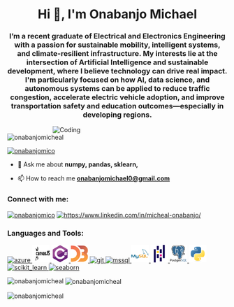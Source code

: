 
<h1 align="center">Hi 👋, I'm Onabanjo Michael</h1>
<h3 align="center">I’m a recent graduate of Electrical and Electronics Engineering with a passion for sustainable mobility, intelligent systems, and climate-resilient infrastructure. My interests lie at the intersection of Artificial Intelligence and sustainable development, where I believe technology can drive real impact. I'm particularly focused on how AI, data science, and autonomous systems can be applied to reduce traffic congestion, accelerate electric vehicle adoption, and improve transportation safety and education outcomes—especially in developing regions.</h3>
<img  align="right"  alt="Coding"  width="400"  src=

<p align="left"> <img src="https://komarev.com/ghpvc/?username=onabanjomicheal&label=Profile%20views&color=0e75b6&style=flat" alt="onabanjomicheal" /> </p>

<p align="left"> <a href="https://twitter.com/onabanjomico" target="blank"><img src="https://img.shields.io/twitter/follow/onabanjomico?logo=twitter&style=for-the-badge" alt="onabanjomico" /></a> </p>

- 💬 Ask me about **numpy, pandas, sklearn,**

- 📫 How to reach me **onabanjomichael0@gmail.com**

<h3 align="left">Connect with me:</h3>
<p align="left">
<a href="https://twitter.com/onabanjomico" target="blank"><img align="center" src="https://raw.githubusercontent.com/rahuldkjain/github-profile-readme-generator/master/src/images/icons/Social/twitter.svg" alt="onabanjomico" height="30" width="40" /></a>
<a href="https://linkedin.com/in/https://www.linkedin.com/in/micheal-onabanjo/" target="blank"><img align="center" src="https://raw.githubusercontent.com/rahuldkjain/github-profile-readme-generator/master/src/images/icons/Social/linked-in-alt.svg" alt="https://www.linkedin.com/in/micheal-onabanjo/" height="30" width="40" /></a>
</p>

<h3 align="left">Languages and Tools:</h3>
<p align="left"> <a href="https://azure.microsoft.com/en-in/" target="_blank" rel="noreferrer"> <img src="https://www.vectorlogo.zone/logos/microsoft_azure/microsoft_azure-icon.svg" alt="azure" width="40" height="40"/> </a> <a href="https://canvasjs.com" target="_blank" rel="noreferrer"> <img src="https://raw.githubusercontent.com/Hardik0307/Hardik0307/master/assets/canvasjs-charts.svg" alt="canvasjs" width="40" height="40"/> </a> <a href="https://www.w3schools.com/cs/" target="_blank" rel="noreferrer"> <img src="https://raw.githubusercontent.com/devicons/devicon/master/icons/csharp/csharp-original.svg" alt="csharp" width="40" height="40"/> </a> <a href="https://d3js.org/" target="_blank" rel="noreferrer"> <img src="https://raw.githubusercontent.com/devicons/devicon/master/icons/d3js/d3js-original.svg" alt="d3js" width="40" height="40"/> </a> <a href="https://git-scm.com/" target="_blank" rel="noreferrer"> <img src="https://www.vectorlogo.zone/logos/git-scm/git-scm-icon.svg" alt="git" width="40" height="40"/> </a> <a href="https://www.microsoft.com/en-us/sql-server" target="_blank" rel="noreferrer"> <img src="https://www.svgrepo.com/show/303229/microsoft-sql-server-logo.svg" alt="mssql" width="40" height="40"/> </a> <a href="https://www.mysql.com/" target="_blank" rel="noreferrer"> <img src="https://raw.githubusercontent.com/devicons/devicon/master/icons/mysql/mysql-original-wordmark.svg" alt="mysql" width="40" height="40"/> </a> <a href="https://pandas.pydata.org/" target="_blank" rel="noreferrer"> <img src="https://raw.githubusercontent.com/devicons/devicon/2ae2a900d2f041da66e950e4d48052658d850630/icons/pandas/pandas-original.svg" alt="pandas" width="40" height="40"/> </a> <a href="https://www.postgresql.org" target="_blank" rel="noreferrer"> <img src="https://raw.githubusercontent.com/devicons/devicon/master/icons/postgresql/postgresql-original-wordmark.svg" alt="postgresql" width="40" height="40"/> </a> <a href="https://www.python.org" target="_blank" rel="noreferrer"> <img src="https://raw.githubusercontent.com/devicons/devicon/master/icons/python/python-original.svg" alt="python" width="40" height="40"/> </a> <a href="https://scikit-learn.org/" target="_blank" rel="noreferrer"> <img src="https://upload.wikimedia.org/wikipedia/commons/0/05/Scikit_learn_logo_small.svg" alt="scikit_learn" width="40" height="40"/> </a> <a href="https://seaborn.pydata.org/" target="_blank" rel="noreferrer"> <img src="https://seaborn.pydata.org/_images/logo-mark-lightbg.svg" alt="seaborn" width="40" height="40"/> </a> </p>

<p><img align="left" src="https://github-readme-stats.vercel.app/api/top-langs?username=onabanjomicheal&show_icons=true&locale=en&layout=compact" alt="onabanjomicheal" /></p>

<p>&nbsp;<img align="center" src="https://github-readme-stats.vercel.app/api?username=onabanjomicheal&show_icons=true&locale=en" alt="onabanjomicheal" /></p>

<p><img align="center" src="https://github-readme-streak-stats.herokuapp.com/?user=onabanjomicheal&" alt="onabanjomicheal" /></p>
